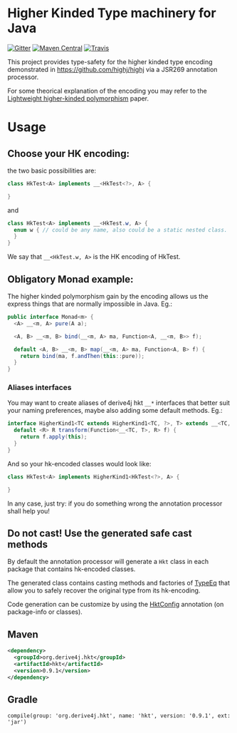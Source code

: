 # Higher Kinded Type machinery for Java

[![Gitter](https://badges.gitter.im/derive4j/hkt.svg)](https://gitter.im/derive4j/hkt)
[![Maven Central](https://img.shields.io/maven-central/v/org.derive4j.hkt/hkt.svg)][search.maven]
[![Travis](https://travis-ci.org/derive4j/hkt.svg?branch=master)](https://travis-ci.org/derive4j/hkt)

This project provides type-safety for the higher kinded type encoding demonstrated in https://github.com/highj/highj via a JSR269 annotation processor.

For some theorical explanation of the encoding you may refer to the [Lightweight higher-kinded polymorphism](https://www.cl.cam.ac.uk/~jdy22/papers/lightweight-higher-kinded-polymorphism.pdf) paper.

# Usage

## Choose your HK encoding:

the two basic possibilities are:
```java
class HkTest<A> implements __<HkTest<?>, A> {

}
```
and
```java
class HkTest<A> implements __<HkTest.w, A> {
  enum w { // could be any name, also could be a static nested class.
  }
}
```
We say that `__<HkTest.w, A>` is the HK encoding of HkTest<A>.

## Obligatory Monad example:
The higher kinded polymorphism gain by the encoding allows us the express things that are normally impossible in Java. Eg.:
```java
public interface Monad<m> {
  <A> __<m, A> pure(A a);

  <A, B> __<m, B> bind(__<m, A> ma, Function<A, __<m, B>> f);

  default <A, B> __<m, B> map(__<m, A> ma, Function<A, B> f) {
    return bind(ma, f.andThen(this::pure));
  }
}
```

### Aliases interfaces
You may want to create aliases of derive4j hkt `__*` interfaces that better suit your naming preferences, maybe also adding
some default methods. Eg.:

```java
interface HigherKind1<TC extends HigherKind1<TC, ?>, T> extends __<TC, T> {
  default <R> R transform(Function<__<TC, T>, R> f) {
    return f.apply(this);
  }
}
```
And so your hk-encoded classes would look like:
```java
class HkTest<A> implements HigherKind1<HkTest<?>, A> {

}
```

In any case, just try: if you do something wrong the annotation processor shall help you!

## Do not cast! Use the generated safe cast methods
By default the annotation processor will generate a `Hkt` class in each package that contains hk-encoded classes.

The generated class contains casting methods and factories of [TypeEq](src/main/java/org/derive4j/hkt/TypeEq.java) that allow you to safely recover the original type from its hk-encoding.

Code generation can be customize by using the [HktConfig](src/main/java/org/derive4j/hkt/HktConfig.java) annotation (on
package-info or classes).


## Maven
```xml
<dependency>
  <groupId>org.derive4j.hkt</groupId>
  <artifactId>hkt</artifactId>
  <version>0.9.1</version>
</dependency>
```
[search.maven]: http://search.maven.org/#search|ga|1|org.derive4j.hkt

## Gradle
```
compile(group: 'org.derive4j.hkt', name: 'hkt', version: '0.9.1', ext: 'jar')
```